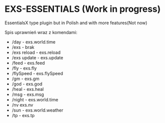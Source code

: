 # EXS-ESSENTIALS (Work in progress)

EssentialsX type plugin but in Polish and with more features(Not now)











Spis uprawnień wraz z komendami:
+ /day - exs.world.time
+ /exs - brak
+ /exs reload - exs.reload
+ /exs update - exs.update
+ /feed - exs.feed
+ /fly - exs.fly
+ /flySpeed - exs.flySpeed
+ /gm - exs.gm
+ /god - exs.god
+ /heal - exs.heal
+ /msg - exs.msg
+ /night - exs.world.time
+ /nv exs.nv
+ /sun - exs.world.weather
+ /tp - exs.tp
